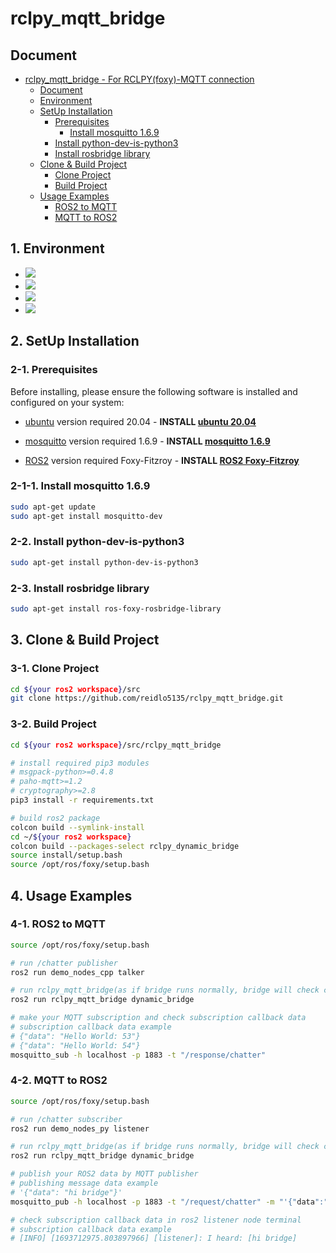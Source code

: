 # rclpy_mqtt_bridge

## Document
- [rclpy_mqtt_bridge - For RCLPY(foxy)-MQTT connection](#rclpy_mqtt_bridge)
  - [Document](#document)
  - [Environment](#1-environment)
  - [SetUp Installation](#2-setup-installation)
    - [Prerequisites](#2-1-prerequisites)
      - [Install mosquitto 1.6.9](#2-1-1-install-mosquitto-169)
    - [Install python-dev-is-python3](#2-2-install-python-dev-is-python3)
    - [Install rosbridge library](#2-3-installing-rosbridge-library)
  - [Clone & Build Project](#3-clone--build-project)
    - [Clone Project](#3-1-clone-project)
    - [Build Project](#3-2-build-project)
  - [Usage Examples](#4-usage-examples)
    - [ROS2 to MQTT](#4-1-ros2-to-mqtt)
    - [MQTT to ROS2](#4-2-mqtt-to-ros2)


## 1. Environment
* <img src="https://img.shields.io/badge/python-3776AB?style=for-the-badge&logo=python&logoColor=white">
* <img src="https://img.shields.io/badge/mqtt-660066?style=for-the-badge&logo=mqtt&logoColor=white">
* <img src="https://img.shields.io/badge/ROS2-22314E?style=for-the-badge&logo=ros&logoColor=white">
* <img src="https://img.shields.io/badge/ubuntu-E95420?style=for-the-badge&logo=ubuntu&logoColor=white">

## 2. SetUp Installation

### 2-1. Prerequisites

Before installing, please ensure the following software is installed and configured on your system:

- [ubuntu](https://ubuntu.com/) version required 20.04 - **INSTALL [ubuntu 20.04](https://ubuntu.com/)**

- [mosquitto](https://mosquitto.org/) version required 1.6.9 - **INSTALL [mosquitto 1.6.9](https://mosquitto.org/)**

- [ROS2](https://index.ros.org/doc/ros2/Installation/) version required Foxy-Fitzroy -
  **INSTALL [ROS2 Foxy-Fitzroy](https://docs.ros.org/en/foxy/Installation/Ubuntu-Install-Debians.html)**

### 2-1-1. Install mosquitto 1.6.9
```bash
sudo apt-get update
sudo apt-get install mosquitto-dev
```

### 2-2. Install python-dev-is-python3
```bash
sudo apt-get install python-dev-is-python3
```

### 2-3. Install rosbridge library
```bash
sudo apt-get install ros-foxy-rosbridge-library
```

## 3. Clone & Build Project

### 3-1. Clone Project
```bash
cd ${your ros2 workspace}/src
git clone https://github.com/reidlo5135/rclpy_mqtt_bridge.git
```

### 3-2. Build Project
```bash
cd ${your ros2 workspace}/src/rclpy_mqtt_bridge

# install required pip3 modules
# msgpack-python>=0.4.8
# paho-mqtt>=1.2
# cryptography>=2.8
pip3 install -r requirements.txt

# build ros2 package
colcon build --symlink-install
cd ~/${your ros2 workspace}
colcon build --packages-select rclpy_dynamic_bridge
source install/setup.bash
source /opt/ros/foxy/setup.bash
```

## 4. Usage Examples

### 4-1. ROS2 to MQTT
```bash
source /opt/ros/foxy/setup.bash

# run /chatter publisher
ros2 run demo_nodes_cpp talker

# run rclpy_mqtt_bridge(as if bridge runs normally, bridge will check current ros2 topics and establish bridge connections every single 2.5s)
ros2 run rclpy_mqtt_bridge dynamic_bridge

# make your MQTT subscription and check subscription callback data
# subscription callback data example
# {"data": "Hello World: 53"}
# {"data": "Hello World: 54"}
mosquitto_sub -h localhost -p 1883 -t "/response/chatter"
```

### 4-2. MQTT to ROS2
```bash
source /opt/ros/foxy/setup.bash

# run /chatter subscriber
ros2 run demo_nodes_py listener

# run rclpy_mqtt_bridge(as if bridge runs normally, bridge will check current ros2 topics and establish bridge connections every single 2.5s)
ros2 run rclpy_mqtt_bridge dynamic_bridge

# publish your ROS2 data by MQTT publisher
# publishing message data example
# '{"data": "hi bridge"}'
mosquitto_pub -h localhost -p 1883 -t "/request/chatter" -m "'{"data":"hi bridge"}'"

# check subscription callback data in ros2 listener node terminal
# subscription callback data example
# [INFO] [1693712975.803897966] [listener]: I heard: [hi bridge]
```